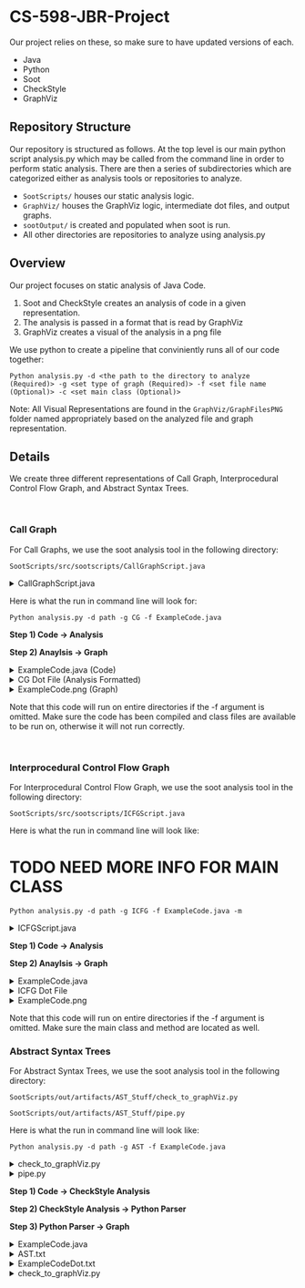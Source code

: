 # CS-598-JBR-Project

Our project relies on these, so make sure to have updated versions of each.
- Java
- Python
- Soot
- CheckStyle
- GraphViz 

## Repository Structure
Our repository is structured as follows. At the top level is our main python script analysis.py which may be called from the command line in order to perform static analysis. There are then a series of subdirectories which are categorized either as analysis tools or repositories to analyze. 
* ```SootScripts/``` houses our static analysis logic. 
* ```GraphViz/``` houses the GraphViz logic, intermediate dot files, and output graphs. 
* ```sootOutput/``` is created and populated when soot is run. 
* All other directories are repositories to analyze using analysis.py

## Overview
Our project focuses on static analysis of Java Code.

1) Soot and CheckStyle creates an analysis of code in a given representation.
2) The analysis is passed in a format that is read by GraphViz
3) GraphViz creates a visual of the analysis in a png file

We use python to create a pipeline that conviniently runs all of our code together:

```
Python analysis.py -d <the path to the directory to analyze (Required)> -g <set type of graph (Required)> -f <set file name (Optional)> -c <set main class (Optional)>
```
Note: All Visual Representations are found in the 
```GraphViz/GraphFilesPNG``` folder named appropriately based on the analyzed file and graph representation.

## Details
We create three different representations of Call Graph, Interprocedural Control Flow Graph, and Abstract Syntax Trees.

<br>

### Call Graph
For Call Graphs, we use the soot analysis tool in the following directory:
```
SootScripts/src/sootscripts/CallGraphScript.java
```
<details>
  <summary>CallGraphScript.java</summary>
  
```
	
package sootscripts;

import soot.*;
import soot.jimple.toolkits.callgraph.CallGraph;
import soot.jimple.toolkits.callgraph.Edge;
import soot.options.Options;
import java.util.Iterator;
import soot.SootMethod;
import java.io.File;
import java.io.FileWriter;
import java.io.IOException;

public class CallGraphScript
{	
	public static void main(String[] args) {
		// Soot classpath
		String path = System.getProperty("user.dir") + "/" + args[0];

		// Setting the classpath programatically
		Options.v().set_prepend_classpath(true);
		Options.v().set_soot_classpath(path);
		Options.v().set_allow_phantom_refs(true);
		Options.v().set_app(true);
		args = new String[] {"-w", "-process-dir", path};

		System.out.println("Starting analysis");
		Main.main(args);
		System.out.println("Finished analysis");

		CallGraph cg = Scene.v().getCallGraph();
		System.out.println("Got Callgraph");

		File file = new File("GraphViz/DotFiles/CG.txt");
		try {
			file.delete();
			file.createNewFile();
		} catch (IOException e) {
			e.printStackTrace();
		}
		FileWriter writer;
		try {
			writer = new FileWriter("GraphViz/DotFiles/CG.txt");
			writer.write("digraph {\n");
			Iterator<Edge> edgeIterator = cg.iterator();
			while(edgeIterator.hasNext()){
				Edge edge = edgeIterator.next();
				if (edge.src().isJavaLibraryMethod() || edge.src().getDeclaringClass().getName().startsWith("jdk"))
					continue;

				SootMethod src = edge.src();
				SootMethod tgt = edge.tgt();
				writer.write("\t\""+src.getDeclaringClass()+"."+src.getName()+
							"\" -> \"" + tgt.getDeclaringClass()+"."+tgt.getName()+"\"\n");
				}
			writer.write("}");
			writer.close();
		} catch (IOException e) {
			e.printStackTrace();
		}
	}
}
```
</details>

Here is what the run in command line will look for:
```
Python analysis.py -d path -g CG -f ExampleCode.java
```

<strong> Step 1) Code -> Analysis</strong>

<strong>Step 2) Anaylsis -> Graph</strong>


	
<details>
 <summary>ExampleCode.java (Code)</summary>

```
package testers;


public class ExampleCode
{
    public static void main(String[] args) {

        new Print().bar();
        int x = 20;
        int y;
        if (x > 10)
            y = 10;
        else
            y = 5;
        math(x,y);

    }

    public static void math(int x, int y) {
        int sum = x+y;
        int mul = x*y;
        int sub = x-y;
        new Print().foo();
    }

}

class Print
{
    public void foo() {
        bar();
    }

    public void bar() {
    }

}
```

</details>
	
	
<details>
  <summary>CG Dot File (Analysis Formatted)</summary>

```
digraph {
    "testers.ExampleCode.main" -> "testers.ExampleCode.math"
    "testers.ExampleCode.main" -> "testers.Print.bar"
    "testers.ExampleCode.main" -> "testers.Print.<init>"
    "testers.ExampleCode.math" -> "testers.Print.<init>"
    "testers.ExampleCode.math" -> "testers.Print.foo"
    "testers.Print.foo" -> testers.Print.bar
}
```
</details>
	

<details>
  <summary>ExampleCode.png (Graph)</summary>


![This is an image](https://media.discordapp.net/attachments/942159728287572099/945031339252523088/testers-CG.png)


</details>
	
	
Note that this code will run on entire directories if the -f argument is omitted. Make sure the code has been compiled and class files are available to be run on, otherwise it will not run correctly. 

<br>

### Interprocedural Control Flow Graph

For Interprocedural Control Flow Graph, we use the soot analysis tool in the following directory:
```
SootScripts/src/sootscripts/ICFGScript.java
```

	
Here is what the run in command line will look like:
# TODO NEED MORE INFO FOR MAIN CLASS 
```
Python analysis.py -d path -g ICFG -f ExampleCode.java -m
```
	
<details>
  <summary>ICFGScript.java</summary>
	
```
package sootscripts;

import heros.IFDSTabulationProblem;
import heros.InterproceduralCFG;
import heros.solver.IFDSSolver;
import soot.*;
import soot.jimple.DefinitionStmt;
import soot.jimple.toolkits.ide.JimpleIFDSSolver;
import soot.jimple.toolkits.ide.exampleproblems.IFDSLocalInfoFlow;
import soot.jimple.toolkits.ide.exampleproblems.IFDSPossibleTypes;
import soot.jimple.toolkits.ide.exampleproblems.IFDSReachingDefinitions;
import soot.jimple.toolkits.ide.icfg.JimpleBasedInterproceduralCFG;
import soot.jimple.toolkits.ide.icfg.OnTheFlyJimpleBasedICFG;
import soot.toolkits.scalar.Pair;
import soot.options.Options;
import java.io.File;
import java.io.FileWriter;
import java.io.IOException;
import java.util.*;

public class ICFGScript {
    public static void main(String args[]) {
        // Soot classpath
        String path = System.getProperty("user.dir") + "/" + args[0];
        String cls = args[1];

        // Setting the classpath programatically
        Options.v().set_prepend_classpath(true);
        Options.v().set_soot_classpath(path);

        // Enable whole-program mode
        Options.v().set_whole_program(true);
        Options.v().set_app(true);
        Options.v().set_allow_phantom_refs(true);

        // Call-graph options
        Options.v().setPhaseOption("cg", "safe-newinstance:true");
        Options.v().setPhaseOption("cg.cha","enabled:false");
        Options.v().setPhaseOption("cg.spark","enabled:true");
        Options.v().setPhaseOption("cg.spark","verbose:true");
        Options.v().setPhaseOption("cg.spark","on-fly-cg:true");

        // Set the main class of the application to be analysed
        Options.v().set_main_class(cls);

        // Load the main class
        SootClass c = Scene.v().loadClass(cls, SootClass.BODIES);
        c.setApplicationClass();

        // Load the "main" method of the main class and set it as a Soot entry point
        SootMethod entryPoint = c.getMethodByName("main");
        List<SootMethod> entryPoints = new ArrayList<SootMethod>();
        entryPoints.add(entryPoint);
        Scene.v().setEntryPoints(entryPoints);

        // Set the args
        args = new String[]{"-w", cls};

        PackManager.v().getPack("wjtp").add(new Transform("wjtp.herosifds", new SceneTransformer() {
            @Override
            protected void internalTransform(String s, Map<String, String> map) {
                JimpleBasedInterproceduralCFG icfg = new JimpleBasedInterproceduralCFG();
                IFDSTabulationProblem<Unit, Pair<Value,
                        Set<DefinitionStmt>>, SootMethod,
                        InterproceduralCFG<Unit, SootMethod>> problem = new IFDSReachingDefinitions(icfg);

                IFDSSolver<Unit, Pair<Value, Set<DefinitionStmt>>,
                        SootMethod, InterproceduralCFG<Unit, SootMethod>> solver =
                        new IFDSSolver<Unit, Pair<Value, Set<DefinitionStmt>>, SootMethod,
                                InterproceduralCFG<Unit, SootMethod>>(problem);

                System.out.println("Starting Solver");
                solver.solve();
                System.out.println("Done");
                SootMethod src = Scene.v().getMainClass().getMethodByName("main");
                List<Unit> nodes = (List) icfg.getStartPointsOf(src);
                File file = new File("GraphViz/DotFiles/ICFG.txt");
                try {
                    file.delete();
                    file.createNewFile();
                } catch (IOException e) {
                    e.printStackTrace();
                }
                FileWriter writer = null;
                try {
                    writer = new FileWriter("GraphViz/DotFiles/ICFG.txt");
                    writer.write("digraph {\n");
                    while(!nodes.isEmpty()){
                        Unit parent = nodes.remove(0);
                        List<Unit> targets = icfg.getSuccsOf(parent);
                        while (!targets.isEmpty()) {
                            Unit child = targets.remove(0);
                            if (child.toString().equals("nop") || child.toString().equals("goto [?= nop]")) {
                                targets.addAll(icfg.getSuccsOf(child));
                            }
                            else {
                                nodes.add(child);
                                String parentString = parent.toString();
                                String childString = child.toString();
                                parentString = parentString.contains(" goto nop") ? parentString.substring(0, parentString.length() - 9) : parentString;
                                childString = childString.contains(" goto nop") ? childString.substring(0, childString.length() - 9) : childString;
                                writer.write("\t\"" + parentString + "\" -> \"" + childString + "\"\n");
                            }
                        }
                    }
                    writer.write("}");
                    writer.close();
                } catch (IOException e) {
                    e.printStackTrace();
                }
            }
        }));

        soot.Main.main(args);
    }
}
```
	
</details>
	
<strong>Step 1) Code -> Analysis</strong>

<strong>Step 2) Anaylsis -> Graph</strong>

<details>
  <summary>ExampleCode.java</summary>
	
```
package testers;

public class ExampleCode
{
    public static void main(String[] args) {

        new Print().bar();
        int x = 20;
        int y;
        if (x > 10)
            y = 10;
        else
            y = 5;
        math(x,y);

    }

    public static void math(int x, int y) {
        int sum = x+y;
        int mul = x*y;
        int sub = x-y;
        new Print().foo();
    }

}

class Print
{
    public void foo() {
        bar();
    }

    public void bar() {
    }

	
```
</details>

<details>
  <summary> ICFG Dot File</summary>
	
```
digraph {

    "args := @parameter0: java.lang.String[]" -> "temp$0 = new testers.Print"
    "temp$0 = new testers.Print" -> "specialinvoke temp$0.<testers.Print: void <init>()>()"
    "specialinvoke temp$0.<testers.Print: void <init>()>()" -> "virtualinvoke temp$0.<testers.Print: void bar()>()"
    "virtualinvoke temp$0.<testers.Print: void bar()>()" -> "x = 20"
    "x = 20" -> "if x > 10"
    "if x > 10" -> "temp$1 = 10"
    "if x > 10" -> "temp$2 = 5"
    "temp$1 = 10" -> "y = temp$1"
    "temp$2 = 5" -> "y = temp$2"
    "y = temp$1" -> "staticinvoke <testers.ExampleCode: void math(int,int)>(x, y)"
    "y = temp$2" -> "staticinvoke <testers.ExampleCode: void math(int,int)>(x, y)"
    "staticinvoke <testers.ExampleCode: void math(int,int)>(x, y)" -> "return"
}
```
</details>

	
<details>
  <summary>ExampleCode.png</summary>
	
![This is an image](https://media.discordapp.net/attachments/942159728287572099/945031339445452840/testers-ICFG.png?width=412&height=676)
</details>


Note that this code will run on entire directories if the -f argument is omitted. Make sure the main class and method are located as well.
	
	
### Abstract Syntax Trees
For Abstract Syntax Trees, we use the soot analysis tool in the following directory:
```
SootScripts/out/artifacts/AST_Stuff/check_to_graphViz.py

SootScripts/out/artifacts/AST_Stuff/pipe.py
```
	
Here is what the run in command line will look like:

```
Python analysis.py -d path -g AST -f ExampleCode.java
```

<details>
  <summary>check_to_graphViz.py</summary>
	
``` 
f = open("SootScripts/out/artifacts/AST_Stuff/AST.txt")
l = f.readlines()

def clean_lines(txt):     
    return txt.replace(" -> ",":")
        
all_text = ['digraph{ \n']

for k in range(6):
    i = k*4
    top = ''
    ind = []
    for line in l:
        try:
            if line[i] not in "`| ":
                if i-1 >0:
                    k=1
                else:
                    k=0
                new_line = clean_lines(line[i-k:(len(line)-1)])
                top = '"'+new_line+'" -> '
                ind.append(l.index(line))
            if line[i+2] in "-":
                new_line = clean_lines(line[3+i:(len(line)-1)]).strip()
                if "SEMI" not in top+new_line and "CURLY" not in top+new_line and "PAREN" not in top+new_line:
                    all_text.append(top +'"'+new_line + '"\n')
        except:
            all_text.append('\n', end ='')
    offset = 0
    for index in ind:
        l.pop(index-offset)
        offset+=1

        
    
all_text.append('\n}')

for line in all_text:
    print(line, end ='')

```
	
</details>

	
<details>
  <summary>pipe.py</summary>
	
```
import os
import subprocess
from subprocess import run
#Everytime there is ExampleCode it can be replaced with the parameter to fit the file being analyzed
os.system("java -jar SootScripts/out/artifacts/AST_Stuff/checkstyle-9.3-all.jar -t  SootScripts/out/artifacts/AST_Stuff/ExampleCode.java>SootScripts/out/artifacts/AST_Stuff/AST.txt")
os.system("py SootScripts/out/artifacts/AST_Stuff/check_to_graphViz.py>SootScripts/out/artifacts/AST_Stuff/ExampleCodeDot.txt")
run('dot -Tpng SootScripts/out/artifacts/AST_Stuff/ExampleCodeDot.txt -o GraphViz/GraphFilesPNG/ExampleCodeAST.png')
```
	
</details>
	
<strong> Step 1) Code -> CheckStyle Analysis</strong>

<strong>Step 2) CheckStyle Analysis -> Python Parser</strong>
	
<strong>Step 3) Python Parser -> Graph </strong>
	
<details>
	
  <summary>ExampleCode.java</summary>
	
```
package testers;

public class ExampleCode
{
	public static void main(String[] args) {

		new Print().bar();
		int x = 20;
		int y = 10;
		math(x,y);

	}

	public static void math(int x, int y) {
		int sum = x+y;
		int mul = x*y;
		int sub = x-y;
		new Print().foo();
	}

}

class Print
{
	public void foo() {
		bar();
	}

	public void bar() {
	}

}
```
	
</details>
	
	
<details>
  <summary>AST.txt</summary>
	
```
COMPILATION_UNIT -> COMPILATION_UNIT [1:0]
|--PACKAGE_DEF -> package [1:0]
|   |--ANNOTATIONS -> ANNOTATIONS [1:8]
|   |--IDENT -> testers [1:8]
|   `--SEMI -> ; [1:15]
|--CLASS_DEF -> CLASS_DEF [3:0]
|   |--MODIFIERS -> MODIFIERS [3:0]
|   |   `--LITERAL_PUBLIC -> public [3:0]
|   |--LITERAL_CLASS -> class [3:7]
|   |--IDENT -> ExampleCode [3:13]
|   `--OBJBLOCK -> OBJBLOCK [4:0]
|       |--LCURLY -> { [4:0]
|       |--METHOD_DEF -> METHOD_DEF [5:1]
|       |   |--MODIFIERS -> MODIFIERS [5:1]
|       |   |   |--LITERAL_PUBLIC -> public [5:1]
|       |   |   `--LITERAL_STATIC -> static [5:8]
|       |   |--TYPE -> TYPE [5:15]
|       |   |   `--LITERAL_VOID -> void [5:15]
|       |   |--IDENT -> main [5:20]
|       |   |--LPAREN -> ( [5:24]
|       |   |--PARAMETERS -> PARAMETERS [5:25]
|       |   |   `--PARAMETER_DEF -> PARAMETER_DEF [5:25]
|       |   |       |--MODIFIERS -> MODIFIERS [5:25]
|       |   |       |--TYPE -> TYPE [5:25]
|       |   |       |   |--IDENT -> String [5:25]
|       |   |       |   `--ARRAY_DECLARATOR -> [ [5:31]
|       |   |       |       `--RBRACK -> ] [5:32]
|       |   |       `--IDENT -> args [5:34]
|       |   |--RPAREN -> ) [5:38]
|       |   `--SLIST -> { [5:40]
|       |       |--EXPR -> EXPR [7:17]
|       |       |   `--METHOD_CALL -> ( [7:17]
|       |       |       |--DOT -> . [7:13]
|       |       |       |   |--LITERAL_NEW -> new [7:2]
|       |       |       |   |   |--IDENT -> Print [7:6]
|       |       |       |   |   |--LPAREN -> ( [7:11]
|       |       |       |   |   |--ELIST -> ELIST [7:12]
|       |       |       |   |   `--RPAREN -> ) [7:12]
|       |       |       |   `--IDENT -> bar [7:14]
|       |       |       |--ELIST -> ELIST [7:18]
|       |       |       `--RPAREN -> ) [7:18]
|       |       |--SEMI -> ; [7:19]
|       |       |--VARIABLE_DEF -> VARIABLE_DEF [8:2]
|       |       |   |--MODIFIERS -> MODIFIERS [8:2]
|       |       |   |--TYPE -> TYPE [8:2]
|       |       |   |   `--LITERAL_INT -> int [8:2]
|       |       |   |--IDENT -> x [8:6]
|       |       |   `--ASSIGN -> = [8:8]
|       |       |       `--EXPR -> EXPR [8:10]
|       |       |           `--NUM_INT -> 20 [8:10]
|       |       |--SEMI -> ; [8:12]
|       |       |--VARIABLE_DEF -> VARIABLE_DEF [9:2]
|       |       |   |--MODIFIERS -> MODIFIERS [9:2]
|       |       |   |--TYPE -> TYPE [9:2]
|       |       |   |   `--LITERAL_INT -> int [9:2]
|       |       |   |--IDENT -> y [9:6]
|       |       |   `--ASSIGN -> = [9:8]
|       |       |       `--EXPR -> EXPR [9:10]
|       |       |           `--NUM_INT -> 10 [9:10]
|       |       |--SEMI -> ; [9:12]
|       |       |--EXPR -> EXPR [10:6]
|       |       |   `--METHOD_CALL -> ( [10:6]
|       |       |       |--IDENT -> math [10:2]
|       |       |       |--ELIST -> ELIST [10:7]
|       |       |       |   |--EXPR -> EXPR [10:7]
|       |       |       |   |   `--IDENT -> x [10:7]
|       |       |       |   |--COMMA -> , [10:8]
|       |       |       |   `--EXPR -> EXPR [10:9]
|       |       |       |       `--IDENT -> y [10:9]
|       |       |       `--RPAREN -> ) [10:10]
|       |       |--SEMI -> ; [10:11]
|       |       `--RCURLY -> } [12:1]
|       |--METHOD_DEF -> METHOD_DEF [14:1]
|       |   |--MODIFIERS -> MODIFIERS [14:1]
|       |   |   |--LITERAL_PUBLIC -> public [14:1]
|       |   |   `--LITERAL_STATIC -> static [14:8]
|       |   |--TYPE -> TYPE [14:15]
|       |   |   `--LITERAL_VOID -> void [14:15]
|       |   |--IDENT -> math [14:20]
|       |   |--LPAREN -> ( [14:24]
|       |   |--PARAMETERS -> PARAMETERS [14:25]
|       |   |   |--PARAMETER_DEF -> PARAMETER_DEF [14:25]
|       |   |   |   |--MODIFIERS -> MODIFIERS [14:25]
|       |   |   |   |--TYPE -> TYPE [14:25]
|       |   |   |   |   `--LITERAL_INT -> int [14:25]
|       |   |   |   `--IDENT -> x [14:29]
|       |   |   |--COMMA -> , [14:30]
|       |   |   `--PARAMETER_DEF -> PARAMETER_DEF [14:32]
|       |   |       |--MODIFIERS -> MODIFIERS [14:32]
|       |   |       |--TYPE -> TYPE [14:32]
|       |   |       |   `--LITERAL_INT -> int [14:32]
|       |   |       `--IDENT -> y [14:36]
|       |   |--RPAREN -> ) [14:37]
|       |   `--SLIST -> { [14:39]
|       |       |--VARIABLE_DEF -> VARIABLE_DEF [15:2]
|       |       |   |--MODIFIERS -> MODIFIERS [15:2]
|       |       |   |--TYPE -> TYPE [15:2]
|       |       |   |   `--LITERAL_INT -> int [15:2]
|       |       |   |--IDENT -> sum [15:6]
|       |       |   `--ASSIGN -> = [15:10]
|       |       |       `--EXPR -> EXPR [15:13]
|       |       |           `--PLUS -> + [15:13]
|       |       |               |--IDENT -> x [15:12]
|       |       |               `--IDENT -> y [15:14]
|       |       |--SEMI -> ; [15:15]
|       |       |--VARIABLE_DEF -> VARIABLE_DEF [16:2]
|       |       |   |--MODIFIERS -> MODIFIERS [16:2]
|       |       |   |--TYPE -> TYPE [16:2]
|       |       |   |   `--LITERAL_INT -> int [16:2]
|       |       |   |--IDENT -> mul [16:6]
|       |       |   `--ASSIGN -> = [16:10]
|       |       |       `--EXPR -> EXPR [16:13]
|       |       |           `--STAR -> * [16:13]
|       |       |               |--IDENT -> x [16:12]
|       |       |               `--IDENT -> y [16:14]
|       |       |--SEMI -> ; [16:15]
|       |       |--VARIABLE_DEF -> VARIABLE_DEF [17:2]
|       |       |   |--MODIFIERS -> MODIFIERS [17:2]
|       |       |   |--TYPE -> TYPE [17:2]
|       |       |   |   `--LITERAL_INT -> int [17:2]
|       |       |   |--IDENT -> sub [17:6]
|       |       |   `--ASSIGN -> = [17:10]
|       |       |       `--EXPR -> EXPR [17:13]
|       |       |           `--MINUS -> - [17:13]
|       |       |               |--IDENT -> x [17:12]
|       |       |               `--IDENT -> y [17:14]
|       |       |--SEMI -> ; [17:15]
|       |       |--EXPR -> EXPR [18:17]
|       |       |   `--METHOD_CALL -> ( [18:17]
|       |       |       |--DOT -> . [18:13]
|       |       |       |   |--LITERAL_NEW -> new [18:2]
|       |       |       |   |   |--IDENT -> Print [18:6]
|       |       |       |   |   |--LPAREN -> ( [18:11]
|       |       |       |   |   |--ELIST -> ELIST [18:12]
|       |       |       |   |   `--RPAREN -> ) [18:12]
|       |       |       |   `--IDENT -> foo [18:14]
|       |       |       |--ELIST -> ELIST [18:18]
|       |       |       `--RPAREN -> ) [18:18]
|       |       |--SEMI -> ; [18:19]
|       |       `--RCURLY -> } [19:1]
|       `--RCURLY -> } [21:0]
`--CLASS_DEF -> CLASS_DEF [23:0]
    |--MODIFIERS -> MODIFIERS [23:0]
    |--LITERAL_CLASS -> class [23:0]
    |--IDENT -> Print [23:6]
    `--OBJBLOCK -> OBJBLOCK [24:0]
        |--LCURLY -> { [24:0]
        |--METHOD_DEF -> METHOD_DEF [25:1]
        |   |--MODIFIERS -> MODIFIERS [25:1]
        |   |   `--LITERAL_PUBLIC -> public [25:1]
        |   |--TYPE -> TYPE [25:8]
        |   |   `--LITERAL_VOID -> void [25:8]
        |   |--IDENT -> foo [25:13]
        |   |--LPAREN -> ( [25:16]
        |   |--PARAMETERS -> PARAMETERS [25:17]
        |   |--RPAREN -> ) [25:17]
        |   `--SLIST -> { [25:19]
        |       |--EXPR -> EXPR [26:5]
        |       |   `--METHOD_CALL -> ( [26:5]
        |       |       |--IDENT -> bar [26:2]
        |       |       |--ELIST -> ELIST [26:6]
        |       |       `--RPAREN -> ) [26:6]
        |       |--SEMI -> ; [26:7]
        |       `--RCURLY -> } [27:1]
        |--METHOD_DEF -> METHOD_DEF [29:1]
        |   |--MODIFIERS -> MODIFIERS [29:1]
        |   |   `--LITERAL_PUBLIC -> public [29:1]
        |   |--TYPE -> TYPE [29:8]
        |   |   `--LITERAL_VOID -> void [29:8]
        |   |--IDENT -> bar [29:13]
        |   |--LPAREN -> ( [29:16]
        |   |--PARAMETERS -> PARAMETERS [29:17]
        |   |--RPAREN -> ) [29:17]
        |   `--SLIST -> { [29:19]
        |       `--RCURLY -> } [30:1]
        `--RCURLY -> } [32:0]
```
	
</details>
	
<details>
  <summary>ExampleCodeDot.txt</summary>
	
```
digraph{ 
"COMPILATION_UNIT:COMPILATION_UNIT [1:0]" -> "PACKAGE_DEF:package [1:0]"
"COMPILATION_UNIT:COMPILATION_UNIT [1:0]" -> "CLASS_DEF:CLASS_DEF [3:0]"
"COMPILATION_UNIT:COMPILATION_UNIT [1:0]" -> "CLASS_DEF:CLASS_DEF [23:0]"
"PACKAGE_DEF:package [1:0]" -> "ANNOTATIONS:ANNOTATIONS [1:8]"
"PACKAGE_DEF:package [1:0]" -> "IDENT:testers [1:8]"
"CLASS_DEF:CLASS_DEF [3:0]" -> "MODIFIERS:MODIFIERS [3:0]"
"CLASS_DEF:CLASS_DEF [3:0]" -> "LITERAL_CLASS:class [3:7]"
"CLASS_DEF:CLASS_DEF [3:0]" -> "IDENT:ExampleCode [3:13]"
"CLASS_DEF:CLASS_DEF [3:0]" -> "OBJBLOCK:OBJBLOCK [4:0]"
"CLASS_DEF:CLASS_DEF [23:0]" -> "MODIFIERS:MODIFIERS [23:0]"
"CLASS_DEF:CLASS_DEF [23:0]" -> "LITERAL_CLASS:class [23:0]"
"CLASS_DEF:CLASS_DEF [23:0]" -> "IDENT:Print [23:6]"
"CLASS_DEF:CLASS_DEF [23:0]" -> "OBJBLOCK:OBJBLOCK [24:0]"
"MODIFIERS:MODIFIERS [3:0]" -> "LITERAL_PUBLIC:public [3:0]"
"OBJBLOCK:OBJBLOCK [4:0]" -> "METHOD_DEF:METHOD_DEF [5:1]"
"OBJBLOCK:OBJBLOCK [4:0]" -> "METHOD_DEF:METHOD_DEF [14:1]"
"OBJBLOCK:OBJBLOCK [24:0]" -> "METHOD_DEF:METHOD_DEF [25:1]"
"OBJBLOCK:OBJBLOCK [24:0]" -> "METHOD_DEF:METHOD_DEF [29:1]"
"METHOD_DEF:METHOD_DEF [5:1]" -> "MODIFIERS:MODIFIERS [5:1]"
"METHOD_DEF:METHOD_DEF [5:1]" -> "TYPE:TYPE [5:15]"
"METHOD_DEF:METHOD_DEF [5:1]" -> "IDENT:main [5:20]"
"METHOD_DEF:METHOD_DEF [5:1]" -> "PARAMETERS:PARAMETERS [5:25]"
"METHOD_DEF:METHOD_DEF [5:1]" -> "SLIST:{ [5:40]"
"METHOD_DEF:METHOD_DEF [14:1]" -> "MODIFIERS:MODIFIERS [14:1]"
"METHOD_DEF:METHOD_DEF [14:1]" -> "TYPE:TYPE [14:15]"
"METHOD_DEF:METHOD_DEF [14:1]" -> "IDENT:math [14:20]"
"METHOD_DEF:METHOD_DEF [14:1]" -> "PARAMETERS:PARAMETERS [14:25]"
"METHOD_DEF:METHOD_DEF [14:1]" -> "SLIST:{ [14:39]"
"METHOD_DEF:METHOD_DEF [25:1]" -> "MODIFIERS:MODIFIERS [25:1]"
"METHOD_DEF:METHOD_DEF [25:1]" -> "TYPE:TYPE [25:8]"
"METHOD_DEF:METHOD_DEF [25:1]" -> "IDENT:foo [25:13]"
"METHOD_DEF:METHOD_DEF [25:1]" -> "PARAMETERS:PARAMETERS [25:17]"
"METHOD_DEF:METHOD_DEF [25:1]" -> "SLIST:{ [25:19]"
"METHOD_DEF:METHOD_DEF [29:1]" -> "MODIFIERS:MODIFIERS [29:1]"
"METHOD_DEF:METHOD_DEF [29:1]" -> "TYPE:TYPE [29:8]"
"METHOD_DEF:METHOD_DEF [29:1]" -> "IDENT:bar [29:13]"
"METHOD_DEF:METHOD_DEF [29:1]" -> "PARAMETERS:PARAMETERS [29:17]"
"METHOD_DEF:METHOD_DEF [29:1]" -> "SLIST:{ [29:19]"
"MODIFIERS:MODIFIERS [5:1]" -> "LITERAL_PUBLIC:public [5:1]"
"MODIFIERS:MODIFIERS [5:1]" -> "LITERAL_STATIC:static [5:8]"
"TYPE:TYPE [5:15]" -> "LITERAL_VOID:void [5:15]"
"PARAMETERS:PARAMETERS [5:25]" -> "PARAMETER_DEF:PARAMETER_DEF [5:25]"
"SLIST:{ [5:40]" -> "EXPR:EXPR [7:17]"
"SLIST:{ [5:40]" -> "VARIABLE_DEF:VARIABLE_DEF [8:2]"
"SLIST:{ [5:40]" -> "VARIABLE_DEF:VARIABLE_DEF [9:2]"
"SLIST:{ [5:40]" -> "EXPR:EXPR [10:6]"
"MODIFIERS:MODIFIERS [14:1]" -> "LITERAL_PUBLIC:public [14:1]"
"MODIFIERS:MODIFIERS [14:1]" -> "LITERAL_STATIC:static [14:8]"
"TYPE:TYPE [14:15]" -> "LITERAL_VOID:void [14:15]"
"PARAMETERS:PARAMETERS [14:25]" -> "PARAMETER_DEF:PARAMETER_DEF [14:25]"
"PARAMETERS:PARAMETERS [14:25]" -> "COMMA:, [14:30]"
"PARAMETERS:PARAMETERS [14:25]" -> "PARAMETER_DEF:PARAMETER_DEF [14:32]"
"SLIST:{ [14:39]" -> "VARIABLE_DEF:VARIABLE_DEF [15:2]"
"SLIST:{ [14:39]" -> "VARIABLE_DEF:VARIABLE_DEF [16:2]"
"SLIST:{ [14:39]" -> "VARIABLE_DEF:VARIABLE_DEF [17:2]"
"SLIST:{ [14:39]" -> "EXPR:EXPR [18:17]"
"MODIFIERS:MODIFIERS [25:1]" -> "LITERAL_PUBLIC:public [25:1]"
"TYPE:TYPE [25:8]" -> "LITERAL_VOID:void [25:8]"
"SLIST:{ [25:19]" -> "EXPR:EXPR [26:5]"
"MODIFIERS:MODIFIERS [29:1]" -> "LITERAL_PUBLIC:public [29:1]"
"TYPE:TYPE [29:8]" -> "LITERAL_VOID:void [29:8]"
"PARAMETER_DEF:PARAMETER_DEF [5:25]" -> "MODIFIERS:MODIFIERS [5:25]"
"PARAMETER_DEF:PARAMETER_DEF [5:25]" -> "TYPE:TYPE [5:25]"
"PARAMETER_DEF:PARAMETER_DEF [5:25]" -> "IDENT:args [5:34]"
"EXPR:EXPR [7:17]" -> "METHOD_CALL:( [7:17]"
"VARIABLE_DEF:VARIABLE_DEF [8:2]" -> "MODIFIERS:MODIFIERS [8:2]"
"VARIABLE_DEF:VARIABLE_DEF [8:2]" -> "TYPE:TYPE [8:2]"
"VARIABLE_DEF:VARIABLE_DEF [8:2]" -> "IDENT:x [8:6]"
"VARIABLE_DEF:VARIABLE_DEF [8:2]" -> "ASSIGN:= [8:8]"
"VARIABLE_DEF:VARIABLE_DEF [9:2]" -> "MODIFIERS:MODIFIERS [9:2]"
"VARIABLE_DEF:VARIABLE_DEF [9:2]" -> "TYPE:TYPE [9:2]"
"VARIABLE_DEF:VARIABLE_DEF [9:2]" -> "IDENT:y [9:6]"
"VARIABLE_DEF:VARIABLE_DEF [9:2]" -> "ASSIGN:= [9:8]"
"EXPR:EXPR [10:6]" -> "METHOD_CALL:( [10:6]"
"PARAMETER_DEF:PARAMETER_DEF [14:25]" -> "MODIFIERS:MODIFIERS [14:25]"
"PARAMETER_DEF:PARAMETER_DEF [14:25]" -> "TYPE:TYPE [14:25]"
"PARAMETER_DEF:PARAMETER_DEF [14:25]" -> "IDENT:x [14:29]"
"PARAMETER_DEF:PARAMETER_DEF [14:32]" -> "MODIFIERS:MODIFIERS [14:32]"
"PARAMETER_DEF:PARAMETER_DEF [14:32]" -> "TYPE:TYPE [14:32]"
"PARAMETER_DEF:PARAMETER_DEF [14:32]" -> "IDENT:y [14:36]"
"VARIABLE_DEF:VARIABLE_DEF [15:2]" -> "MODIFIERS:MODIFIERS [15:2]"
"VARIABLE_DEF:VARIABLE_DEF [15:2]" -> "TYPE:TYPE [15:2]"
"VARIABLE_DEF:VARIABLE_DEF [15:2]" -> "IDENT:sum [15:6]"
"VARIABLE_DEF:VARIABLE_DEF [15:2]" -> "ASSIGN:= [15:10]"
"VARIABLE_DEF:VARIABLE_DEF [16:2]" -> "MODIFIERS:MODIFIERS [16:2]"
"VARIABLE_DEF:VARIABLE_DEF [16:2]" -> "TYPE:TYPE [16:2]"
"VARIABLE_DEF:VARIABLE_DEF [16:2]" -> "IDENT:mul [16:6]"
"VARIABLE_DEF:VARIABLE_DEF [16:2]" -> "ASSIGN:= [16:10]"
"VARIABLE_DEF:VARIABLE_DEF [17:2]" -> "MODIFIERS:MODIFIERS [17:2]"
"VARIABLE_DEF:VARIABLE_DEF [17:2]" -> "TYPE:TYPE [17:2]"
"VARIABLE_DEF:VARIABLE_DEF [17:2]" -> "IDENT:sub [17:6]"
"VARIABLE_DEF:VARIABLE_DEF [17:2]" -> "ASSIGN:= [17:10]"
"EXPR:EXPR [18:17]" -> "METHOD_CALL:( [18:17]"
"EXPR:EXPR [26:5]" -> "METHOD_CALL:( [26:5]"

}
	
```
	
</details>
	
<details>
  <summary>check_to_graphViz.py</summary>
	
![This is an image](https://raw.githubusercontent.com/Jackn104/CS-598-JBR-Project/main/SootScripts/out/artifacts/AST_Stuff/ExampleCodeAST.png)
	
</details>
